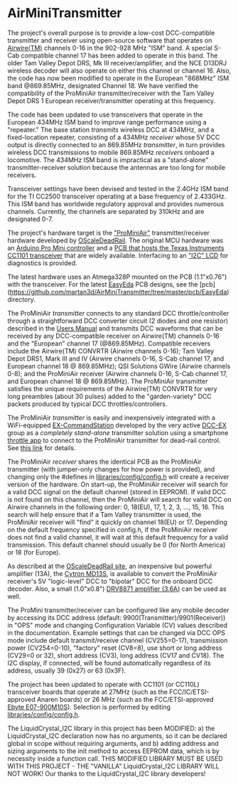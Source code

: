 # AirMiniTransmitter
The project's overall purpose is to provide a low-cost DCC-compatible transmitter and receiver using open-source software that operates on [Airwire(TM)](http://www.cvpusa.com/airwire_system.php) channels 0-16 in the 902-928 MHz "ISM" band. A special S-Cab compatible channel 17 has been added to operate in this band. The older Tam Valley Depot DRS, Mk III receiver/amplifier, and the NCE D13DRJ wireless decoder will also operate on either this channel or channel 16. Also, the code has now been modified to operate in the European "868MHz" ISM band @869.85MHz, designated Channel 18. We have verified the compatibility of the ProMiniAir transmitter/receiver with the Tam Valley Depot DRS 1 European receiver/transmitter operating at this frequency.

The code has been updated to use transceivers that operate in the European 434MHz ISM band to improve range performance using a "repeater." The base station _transmits_ wireless DCC at 434MHz, and a fixed-location repeater, consisting of a 434MHz _receiver_ whose 5V DCC output is directly connected to an 869.85MHz _transmitter_, in turn provides wireless DCC transmissions to mobile 869.85MHz _receivers_ onboard a locomotive. The 434MHz ISM band is impractical as a "stand-alone" transmitter-receiver solution because the antennas are too long for mobile receivers. 

Transceiver settings have been devised and tested in the 2.4GHz ISM band for the TI CC2500 transceiver operating at a base frequency of 2.433GHz. This ISM band has worldwide regulatory approval and provides numerous channels. Currently, the channels are separated by 310kHz and are designated 0-7.

The project's hardware target is the ["ProMiniAir"](https://oscaledeadrail.com/building-the-promini-air-wireless-dcc-transmitter-receiver/) transmitter/receiver hardware developed by [OScaleDeadRail](https://oscaledeadrail.com). The original MCU hardware was an [Arduino Pro Mini controller](https://smile.amazon.com/gp/product/B015MGHLNA/ref=ppx_yo_dt_b_search_asin_title?ie=UTF8&psc=1) and a [PCB that hosts the Texas Instruments CC1101 transceiver](https://smile.amazon.com/coolxan-Wireless-Transceiver-RF1100SE-Antenna/dp/B00MNI4792/ref=pd_rhf_dp_p_img_9?_encoding=UTF8&psc=1&refRID=2KY8W2G0TDXEASJPFMG6) that are widely available. Interfacing to an ["I2C" LCD](https://smile.amazon.com/gp/product/B071XP6PPT/ref=ppx_yo_dt_b_search_asin_title?ie=UTF8&psc=1) for diagnostics is provided. 

The latest hardware uses an Atmega328P mounted on the PCB (1.1"x0.76") with the transceiver. For the latest [EasyEda](https://easyeda.com/) PCB designs, see the [pcb] (https://github.com/martan3d/AirMiniTransmitter/tree/master/pcb/EasyEda) directory.

The ProMiniAir *transmitter* connects to any standard DCC throttle/controller through a straightforward DCC converter circuit (2 diodes and one resistor) described in the [Users Manual](https://github.com/martan3d/AirMiniTransmitter/blob/master/doc/AirMini_Users_Manual.pdf) and transmits DCC waveforms that can be received by any DCC-compatible receiver on Airwire(TM) channels 0-16 and the "European" channel 17 (@869.85MHz). Compatible receivers include the Airwire(TM) CONVRTR (Airwire channels 0-16); Tam Valley Depot DRS1, Mark III and IV (Airwire channels 0-16, S-Cab channel 17, and European channel 18 @ 869.85MHz); QSI Solutions GWire (Airwire channels 0-8); and the ProMiniAir receiver (Airwire channels 0-16, S-Cab channel 17, and European channel 18 @ 869.85MHz). The ProMiniAir transmitter satisfies the unique requirements of the Airwire(TM) CONVRTR for very long preambles (about 30 pulses) added to the "garden-variety" DCC packets produced by typical DCC throttles/controllers.

The ProMiniAir *transmitter* is easily and inexpensively integrated with a WiFi-equipped [EX-CommandStation](https://dcc-ex.com/ex-commandstation/index.html) developed by the very active [DCC-EX](https://dcc-ex.com/) group as a *completely stand-alone* transmitter solution using a smartphone [throttle app](https://dcc-ex.com/throttles/software/index.html) to connect to the ProMiniAir transmitter for dead-rail control. See [this link](https://oscaledeadrail.com/2022/08/28/a-low-cost-wifi-equipped-dcc-base-station-for-the-promini-air-transmitter/) for details.

The ProMiniAir *receiver* shares the identical PCB as the ProMiniAir transmitter (with jumper-only changes for how power is provided), and changing only the #defines in [libraries/config/config.h](https://github.com/martan3d/AirMiniTransmitter/blob/master/libraries/config/config.h) will create a receiver version of the hardware. On start-up, the ProMiniAir receiver will search for a valid DCC signal on the default channel (stored in EEPROM). If valid DCC is not found on this channel, then the ProMiniAir will search for valid DCC on Airwire channels in the following order: 0, 18(EU), 17, 1, 2, 3, ..., 15, 16. This search will help ensure that if a Tam Valley transmitter is used, the ProMiniAir receiver will "find" it quickly on channel 18(EU) or 17. Depending on the default frequency specified in config.h, if the ProMiniAir receiver does not find a valid channel, it will wait at this default frequency for a valid transmission. This default channel should usually be 0 (for North America) or 18 (for Europe). 

As described at the [OScaleDeadRail site](https://oscaledeadrail.com), an inexpensive but powerful amplifier (13A), the [Cytron MD13S](https://smile.amazon.com/gp/product/B07CW3GRL6/ref=ppx_yo_dt_b_search_asin_title?ie=UTF8&psc=1), is available to convert the ProMiniAir receiver's 5V "logic-level" DCC to "bipolar" DCC for the onboard DCC decoder. Also, a small (1.0"x0.8") [DRV8871 amplifier (3.6A)](https://www.adafruit.com/product/3190) can be used as well.

The ProMini transmitter/receiver can be configured like any mobile decoder by accessing its DCC address (default: 9900(Transmitter)/9901(Receiver)) in "OPS" mode and changing Configuration Variable (CV) values described in the documentation. Example settings that can be changed via DCC OPS mode include default transmit/receive channel (CV255=0-17), transmission power (CV254=0-10), "factory" reset (CV8=8), use short or long address (CV29=0 or 32), short address (CV3), long address (CV17 and CV18). The I2C display, if connected, will be found automatically regardless of its address, usually 39 (0x27) or 63 (0x3F).

The project has been updated to operate with CC1101 (or CC110L) transceiver boards that operate at 27MHz (such as the FCC/IC/ETSI-approved Anaren boards) or 26 MHz (such as the FCC/ETSI-approved [Ebyte E07-900M10S](https://www.cdebyte.com/products/E07-900M10S)). Selection is performed by editing [libraries/config/config.h](https://github.com/martan3d/AirMiniTransmitter/blob/master/libraries/config/config.h).

The LiquidCrystal_I2C library in this project has been MODIFIED: a) the LiquidCrystal_I2C declaration now has no arguments, so it can be declared global in scope without requiring arguments, and b) adding address and sizing arguments to the init method to access EEPROM data, which is by necessity inside a function call. THIS MODIFIED LIBRARY MUST BE USED WITH THIS PROJECT - THE "VANILLA" LiquidCrystal_I2C LIBRARY WILL NOT WORK! Our thanks to the LiquidCrystal_I2C library developers!

